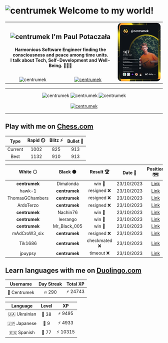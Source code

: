 <h1>
  <img
    src="https://emojis.slackmojis.com/emojis/images/1531849430/4246/blob-sunglasses.gif"
    width="30"
    alt="centrumek"
  />
  Welcome to my world!
</h1>

<table>
  <tbody>
    <tr>
      <td align="center" width="70%" colspan="2">
        <h2>
          <img
            src="https://raw.githubusercontent.com/MartinHeinz/MartinHeinz/master/wave.gif"
            width="30px"
            alt="centrumek"
          />
          I'm Paul Potaczała
        </h2>
        <h4>
          Harmonious Software Engineer finding the consciousness and peace among time units.
          <br/>
          I talk about Tech, Self-Development and Well-Being. 🌿🧘🚀
        </h4>
      </td>
      <td width="30%" rowspan="2">
        <a href="https://app.daily.dev/centrumek">
          <img
            src="./devcard.svg"
            alt="centrumek"
          />
        </a>
      </td>
    </tr>
    <tr align="center">
      <td>
        <img
          src="https://komarev.com/ghpvc/?username=centrumek&label=visitors&color=0e75b6&style=flat"
          alt="centrumek"
        >
      </td>
      <td>
        <a href="https://stackoverflow.com/users/14496012/centrumek">
          <img
            src="https://stackoverflow.com/users/flair/14496012.png?theme=dark"
            alt="centrumek"
          >
        </a>
      </td>
    </tr>
  </tbody>
</table>

---
<div align="center">
  <img 
    src="https://github-readme-stats.vercel.app/api?username=centrumek&show_icons=true&count_private=true&theme=dark&hide_border=true&hide=issues,contribs&bg_color=00000000"
    alt="centrumek"
  />
  <img
    src="https://github-readme-stats.vercel.app/api/top-langs/?username=centrumek&layout=compact&hide_border=true&theme=dark&bg_color=00000000&langs_count=6&exclude_repo=air-statistic-app"
    alt="centrumek"
  />
  <img 
    src="https://github-readme-streak-stats.herokuapp.com?user=centrumek&theme=dark&hide_border=true&background=FFFFFF00"
    alt="centrumek"
  />
  <br/>
  <br/>
  <a href="https://www.buymeacoffee.com/centrumek">
    <img
      src="https://cdn.buymeacoffee.com/buttons/v2/default-orange.png"
      height="50"
      width="210"
      alt="centrumek"
    />
  </a>
</div>

---

## Play with me on [Chess.com](https://www.chess.com/member/centrumek)

<div align="center">
<!--START_SECTION:chessStats-->
<!-- Automatically generated with https://github.com/Balastrong/chess-stats-action -->

| Type | Rapid ⏲️ | Blitz ⚡ | Bullet 🔫 |
|:---:|:---:|:---:|:---:|
| Current | 1002 | 825 | 913 |
| Best | 1132 | 910 | 913 |

| White ⚪ | Black ⚫ | Result 🏆 | Date 📅 | Position 🗺️ | Type 🕕 |
|:---:|:---:|:---:|:---:|:---:|:---:|
| **centrumek** | Dimalonda | win 🥇 | 23/10/2023 | <a href="http://www.ee.unb.ca/cgi-bin/tervo/fen.pl?select=5k2/5QRp/6p1/P5P1/1p3P2/8/1r5P/5RK1 b - -">Link</a> | Blitz |
| hawk-1 | **centrumek** | resigned ❌ | 23/10/2023 | <a href="http://www.ee.unb.ca/cgi-bin/tervo/fen.pl?select=rnbk1b1r/ppp2Npp/8/8/4n3/8/PPP2PPP/RNB1KB1R b KQ -">Link</a> | Blitz |
| ThomasGChambers | **centrumek** | resigned ❌ | 23/10/2023 | <a href="http://www.ee.unb.ca/cgi-bin/tervo/fen.pl?select=4Q3/p7/2n4p/6p1/2kP4/6P1/PPP4P/5RK1 b - -">Link</a> | Blitz |
| ArdoTerzo | **centrumek** | resigned ❌ | 23/10/2023 | <a href="http://www.ee.unb.ca/cgi-bin/tervo/fen.pl?select=8/R7/7p/1p1N4/4K2P/Pk6/5P2/8 b - -">Link</a> | Blitz |
| **centrumek** | Nachin76 | win 🥇 | 23/10/2023 | <a href="http://www.ee.unb.ca/cgi-bin/tervo/fen.pl?select=8/8/3K4/8/8/R7/7R/2k3Q1 b - -">Link</a> | Blitz |
| **centrumek** | leerango | win 🥇 | 23/10/2023 | <a href="http://www.ee.unb.ca/cgi-bin/tervo/fen.pl?select=8/7Q/pk1R4/1p6/1P6/P4P2/7P/1K6 b - -">Link</a> | Blitz |
| **centrumek** | Mr_Black_005 | win 🥇 | 23/10/2023 | <a href="http://www.ee.unb.ca/cgi-bin/tervo/fen.pl?select=QR6/8/8/k7/5P2/7p/7K/8 b - -">Link</a> | Blitz |
| mAdCroW3_six | **centrumek** | resigned ❌ | 23/10/2023 | <a href="http://www.ee.unb.ca/cgi-bin/tervo/fen.pl?select=8/8/6K1/1Q6/Pk6/8/8/8 b - -">Link</a> | Blitz |
| Tik1686 | **centrumek** | checkmated ❌ | 23/10/2023 | <a href="http://www.ee.unb.ca/cgi-bin/tervo/fen.pl?select=1k5Q/5RK1/r7/6P1/8/8/8/8 b - -">Link</a> | Blitz |
| jpuypsy | **centrumek** | timeout ❌ | 23/10/2023 | <a href="http://www.ee.unb.ca/cgi-bin/tervo/fen.pl?select=8/pp1k1P2/2n5/5qr1/2Q2B2/8/PPPR2P1/2K5 b - -">Link</a> | Blitz |

<!--END_SECTION:chessStats-->
</div>

## Learn languages with me on [Duolingo.com](https://www.duolingo.com/profile/Centrumek)

<div align="center">
<!--START_SECTION:duolingoStats-->
<!-- Automatically generated with https://github.com/centrumek/duolingo-readme-stats-->

| Username | Day Streak | Total XP |
|:---:|:---:|:---:|
| 👤 Centrumek | 🔥 290 | ⚡ 24743 |

| Language | Level | XP |
|:---:|:---:|:---:|
| 🇺🇦 Ukrainian | 👑 38 | ⚡ 9495 |
| 🇯🇵 Japanese | 👑 9 | ⚡ 4933 |
| 🇪🇸 Spanish | 👑 77 | ⚡ 10315 |

<!--END_SECTION:duolingoStats-->
</div>
<!--
**centrumek/centrumek** is a ✨ _special_ ✨ repository because its `README.md` (this file) appears on your GitHub profile.

Here are some ideas to get you started:

- 🔭 I’m currently working on ...
- 🌱 I’m currently learning ...
- 👯 I’m looking to collaborate on ...
- 🤔 I’m looking for help with ...
- 💬 Ask me about ...
- 📫 How to reach me: ...
- 😄 Pronouns: ...
- ⚡ Fun fact: ...
-->
